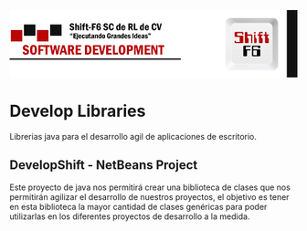 ![Header](https://raw.githubusercontent.com/Shift-F6/DevelopLibraries/master/Header.png)
# Develop Libraries #
Librerias java para el desarrollo agil de aplicaciones de escritorio.

## DevelopShift - NetBeans Project ##
Este proyecto de java nos permitirá crear una biblioteca de clases que nos permitirán agilizar el desarrollo de nuestros proyectos, el objetivo es tener en esta biblioteca la mayor cantidad de clases genéricas para poder utilizarlas en los diferentes proyectos de desarrollo a la medida.